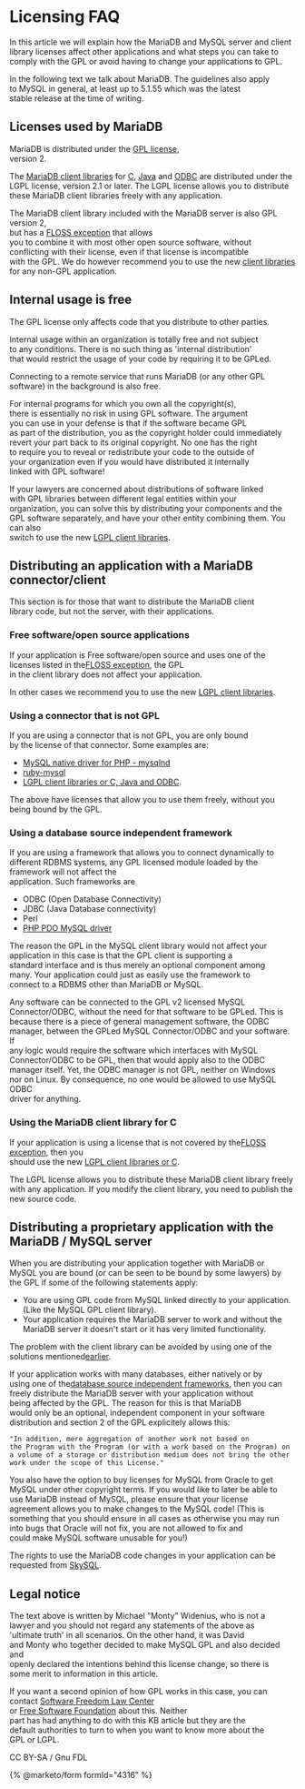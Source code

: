# Licensing FAQ

In this article we will explain how the MariaDB and MySQL server and client library licenses affect other applications and what steps you can take to comply with the GPL or avoid having to change your applications to GPL.

In the following text we talk about MariaDB. The guidelines also apply\
to MySQL in general, at least up to 5.1.55 which was the latest\
stable release at the time of writing.

## Licenses used by MariaDB

MariaDB is distributed under the [GPL license](mariadb-licenses.md),\
version 2.

The [MariaDB client libraries](../../../../../clients-and-utilities/server-client-software/client-libraries/) for [C](https://app.gitbook.com/s/CjGYMsT2MVP4nd3IyW2L/mariadb-connector-c), [Java](https://app.gitbook.com/s/CjGYMsT2MVP4nd3IyW2L/mariadb-connector-j) and [ODBC](https://app.gitbook.com/s/CjGYMsT2MVP4nd3IyW2L/mariadb-connector-odbc) are distributed under the LGPL license, version 2.1 or later. The LGPL license allows you to distribute these MariaDB client libraries freely with any application.

The MariaDB client library included with the MariaDB server is also GPL version 2,\
but has a [FLOSS exception](mariadb-licenses.md) that allows\
you to combine it with most other open source software, without\
conflicting with their license, even if that license is incompatible\
with the GPL. We do however recommend you to use the new [client libraries](../../../../../clients-and-utilities/server-client-software/client-libraries/) for any non-GPL application.

## Internal usage is free

The GPL license only affects code that you distribute to other parties.

Internal usage within an organization is totally free and not subject\
to any conditions. There is no such thing as 'internal distribution'\
that would restrict the usage of your code by requiring it to be GPLed.

Connecting to a remote service that runs MariaDB (or any other GPL\
software) in the background is also free.

For internal programs for which you own all the copyright(s),\
there is essentially no risk in using GPL software. The argument\
you can use in your defense is that if the software became GPL\
as part of the distribution, you as the copyright holder could immediately\
revert your part back to its original copyright. No one has the right\
to require you to reveal or redistribute your code to the outside of\
your organization even if you would have distributed it internally\
linked with GPL software!

If your lawyers are concerned about distributions of software linked\
with GPL libraries between different legal entities within your\
organization, you can solve this by distributing your components and the\
GPL software separately, and have your other entity combining them. You can also\
switch to use the new [LGPL client libraries](../../../../../clients-and-utilities/server-client-software/client-libraries/).

## Distributing an application with a MariaDB connector/client

This section is for those that want to distribute the MariaDB client\
library code, but not the server, with their applications.

### Free software/open source applications

If your application is Free software/open source and uses one of the\
licenses listed in the[FLOSS exception](mariadb-licenses.md), the GPL\
in the client library does not affect your application.

In other cases we recommend you to use the new [LGPL client libraries](../../../../../clients-and-utilities/server-client-software/client-libraries/).

### Using a connector that is not GPL

If you are using a connector that is not GPL, you are only bound\
by the license of that connector. Some examples are:

* [MySQL native driver for PHP - mysqlnd](https://php.net/manual/en/book.mysqlnd.php)
* [ruby-mysql](https://raa.ruby-lang.org/project/ruby-mysql)
* [LGPL client libraries or C, Java and ODBC](../../../../../clients-and-utilities/server-client-software/client-libraries/).

The above have licenses that allow you to use them freely, without you\
being bound by the GPL.

### Using a database source independent framework

If you are using a framework that allows you to connect dynamically to\
different RDBMS systems, any GPL licensed module loaded by the framework will not affect the\
application. Such frameworks are

* ODBC (Open Database Connectivity)
* JDBC (Java Database connectivity)
* Perl
* [PHP PDO MySQL driver](https://php.net/manual/en/ref.pdo-mysql.php)

The reason the GPL in the MySQL client library would not affect your\
application in this case is that the GPL client is supporting a\
standard interface and is thus merely an optional component among\
many. Your application could just as easily use the framework to\
connect to a RDBMS other than MariaDB or MySQL.

Any software can be connected to the GPL v2 licensed MySQL\
Connector/ODBC, without the need for that software to be GPLed. This is\
because there is a piece of general management software, the ODBC\
manager, between the GPLed MySQL Connector/ODBC and your software. If\
any logic would require the software which interfaces with MySQL\
Connector/ODBC to be GPL, then that would apply also to the ODBC\
manager itself. Yet, the ODBC manager is not GPL, neither on Windows\
nor on Linux. By consequence, no one would be allowed to use MySQL ODBC\
driver for anything.

### Using the MariaDB client library for C

If your application is using a license that is not covered by the[FLOSS exception](mariadb-licenses.md), then you\
should use the new [LGPL client libraries or C](https://app.gitbook.com/s/CjGYMsT2MVP4nd3IyW2L/mariadb-connector-c).

The LGPL license allows you to distribute these MariaDB client library freely with any application. If you modify the client library, you need to publish the new source code.

## Distributing a proprietary application with the MariaDB / MySQL server

When you are distributing your application together with MariaDB or\
MySQL you are bound (or can be seen to be bound by some lawyers) by\
the GPL if some of the following statements apply:

* You are using GPL code from MySQL linked directly to your application. (Like the MySQL GPL client library).
* Your application requires the MariaDB server to work and without the MariaDB server it doesn't start or it has very limited functionality.

The problem with the client library can be avoided by using one of the\
solutions mentioned[earlier](licensing-faq.md#distributing-an-application-with-a-mariadb-connectorclient).

If your application works with many databases, either natively or by\
using one of the[database source independent frameworks](licensing-faq.md#using-a-database-source-independent-framework), then you can\
freely distribute the MariaDB server with your application without\
being affected by the GPL. The reason for this is that MariaDB\
would only be an optional, independent component in your software\
distribution and section 2 of the GPL explicitely allows this:

```
"In addition, mere aggregation of another work not based on
the Program with the Program (or with a work based on the Program) on
a volume of a storage or distribution medium does not bring the other
work under the scope of this License."
```

You also have the option to buy licenses for MySQL from Oracle to get\
MySQL under other copyright terms. If you would like to later be able to\
use MariaDB instead of MySQL, please ensure that your license\
agreement allows you to make changes to the MySQL code! (This is\
something that you should ensure in all cases as otherwise you may run\
into bugs that Oracle will not fix, you are not allowed to fix and\
could make MySQL software unusable for you!)

The rights to use the MariaDB code changes in your application can be\
requested from [SkySQL](https://www.skysql.com/about/contact).

## Legal notice

The text above is written by Michael "Monty" Widenius, who is not a\
lawyer and you should not regard any statements of the above as\
'ultimate truth' in all scenarios. On the other hand, it was David\
and Monty who together decided to make MySQL GPL and also decided and\
openly declared the intentions behind this license change, so there is\
some merit to information in this article.

If you want a second opinion of how GPL works in this case, you can\
contact [Software Freedom Law Center](https://www.softwarefreedom.org)\
or [Free Software Foundation](https://www.fsf.org) about this. Neither\
part has had anything to do with this KB article but they are the\
default authorities to turn to when you want to know more about the\
GPL or LGPL.

CC BY-SA / Gnu FDL

{% @marketo/form formId="4316" %}
